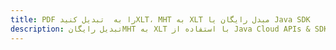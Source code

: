 ---title: PDF را به  تبدیل کنیدXLT، MHT به XLT مبدل رایگان یا Java SDKdescription: تبدیل رایگانMHT به XLT با استفاده از Java Cloud APIs & SDK همچنین اسناد PDF را در Cloud ایجاد، ویرایش و رندر کنید.---